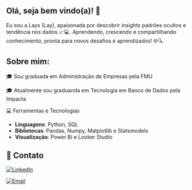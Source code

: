 ## Olá, seja bem vindo(a)! 👋 

Eu sou a Lays (Lay), apaixonada por descobrir insights padrões ocultos e tendência nos dados 📈💻. Aprendendo, crescendo e compartilhando conhecimento, pronta para novos desafios e aprendizados! 🌐🔍

## Sobre mim:


🎓 Sou graduada em Administração de Empresas pela FMU

🎓 Atualmente sou graduanda em Tecnologia em Banco de Dados pela Impacta 


💻 Ferramentas e Tecnologias
- **Linguagens**: Python, SQL
- **Bibliotecas**: Pandas, Numpy, Matplotlib e Statsmodels
- **Visualização**: Power Bi e Looker Studio

  

## 🤝 Contato
[![LinkedIn](https://img.shields.io/badge/LinkedIn-0077B5?style=for-the-badge&logo=linkedin&logoColor=white)](https://www.linkedin.com/in/lays-silva/)

[![Email](https://img.shields.io/badge/Email-D14836?style=for-the-badge&logo=gmail&logoColor=white)](mailto:laysdejesus27@outlook.com)

<!--
**lays-jcsilva/lays-jcsilva** is a ✨ _special_ ✨ repository because its `README.md` (this file) appears on your GitHub profile.

Here are some ideas to get you started:

- 🔭 I’m currently working on ...
- 🌱 I’m currently learning ...
- 👯 I’m looking to collaborate on ...
- 🤔 I’m looking for help with ...
- 💬 Ask me about ...
- 📫 How to reach me: ...
- 😄 Pronouns: ...
- ⚡ Fun fact: ...
-->
